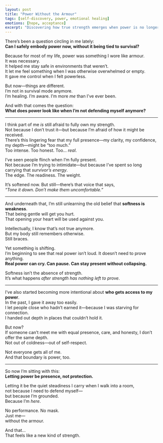 ```yaml
---
layout: post
title: "Power Without the Armour"
tags: [self-discovery, power, emotional healing]
emotions: [hope, acceptance]
excerpt: "Discovering how true strength emerges when power is no longer a shield but a grounded presence—and how letting go of the armour opens the door to a new kind of freedom."
---
```


There’s been a question circling in me lately:  
**Can I safely embody power now, without it being tied to survival?**

Because for most of my life, power was something I wore like armour.  
It was necessary.  
It helped me stay safe in environments that weren’t.  
It let me feel something when I was otherwise overwhelmed or empty.  
It gave me control when I felt powerless.

But now—things are different.  
I’m not in survival mode anymore.  
I’m healing. I’m aware. I’m more *me* than I’ve ever been.

And with that comes the question:  
**What does power look like when I’m not defending myself anymore?**

---

I think part of me *is* still afraid to fully own my strength.  
Not because I don’t trust it—but because I’m afraid of how it might be received.  
There’s this lingering fear that my full presence—my clarity, my confidence, my depth—might be “too much.”  
Too intense. Too honest. Too… *real*.

I’ve seen people flinch when I’m fully present.  
Not because I’m trying to intimidate—but because I’ve spent so long carrying that *survivor’s energy*.  
The edge. The readiness. The weight.

It’s softened now. But still—there’s that voice that says,  
*“Tone it down. Don’t make them uncomfortable.”*

---

And underneath that, I’m still unlearning the old belief that **softness is weakness**.  
That being gentle will get you hurt.  
That opening your heart will be used against you.

Intellectually, I know that’s not true anymore.  
But my body still remembers otherwise.  
Still braces.

Yet something is shifting.  
I’m beginning to see that real power isn’t loud. It doesn’t need to prove anything.  
**Real power can cry. Can pause. Can stay present without collapsing.**

Softness isn’t the absence of strength.  
It’s what happens *after strength has nothing left to prove*.

---

I’ve also started becoming more intentional about **who gets access to my power**.  
In the past, I gave it away too easily.  
I let people close who hadn’t earned it—because I was starving for connection.  
I handed out depth in places that couldn’t hold it.

But now?  
If someone can’t meet me with equal presence, care, and honesty, I don’t offer the same depth.  
Not out of coldness—out of self-respect.

Not everyone gets all of me.  
And that boundary is power, too.

---

So now I’m sitting with this:  
**Letting power be presence, not protection.**

Letting it be the quiet steadiness I carry when I walk into a room,  
not because I need to defend myself—  
but because I’m grounded.  
Because I’m *here*.

No performance. No mask.  
Just me—  
without the armour.

And that…  
That feels like a new kind of strength.
